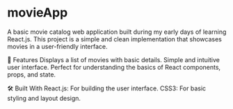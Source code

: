 # movieApp

A basic movie catalog web application built during my early days of learning React.js. This project is a simple and clean implementation that showcases movies in a user-friendly interface.

🌟 Features
Displays a list of movies with basic details.
Simple and intuitive user interface.
Perfect for understanding the basics of React components, props, and state.


🛠️ Built With
React.js: For building the user interface.
CSS3: For basic styling and layout design.
